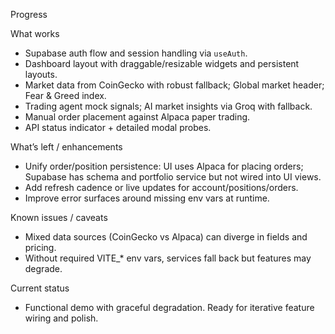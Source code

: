 Progress

What works
- Supabase auth flow and session handling via `useAuth`.
- Dashboard layout with draggable/resizable widgets and persistent layouts.
- Market data from CoinGecko with robust fallback; Global market header; Fear & Greed index.
- Trading agent mock signals; AI market insights via Groq with fallback.
- Manual order placement against Alpaca paper trading.
- API status indicator + detailed modal probes.

What’s left / enhancements
- Unify order/position persistence: UI uses Alpaca for placing orders; Supabase has schema and portfolio service but not wired into UI views.
- Add refresh cadence or live updates for account/positions/orders.
- Improve error surfaces around missing env vars at runtime.

Known issues / caveats
- Mixed data sources (CoinGecko vs Alpaca) can diverge in fields and pricing.
- Without required VITE_* env vars, services fall back but features may degrade.

Current status
- Functional demo with graceful degradation. Ready for iterative feature wiring and polish.


